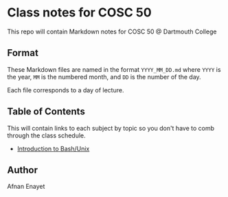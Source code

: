 # Class notes for COSC 50
This repo will contain Markdown notes for COSC 50 @ Dartmouth College

## Format
These Markdown files are named in the format `YYYY_MM_DD.md` where `YYYY` 
is the year, `MM` is the numbered month, and `DD` is the number of the day. 

Each file corresponds to a day of lecture.

## Table of Contents
This will contain links to each subject by topic so you don't have to comb 
through the class schedule.

- [Introduction to Bash/Unix](https://github.com/afnanenayet/CS-50-notes/blob/master/2017_03_27.md#intro-to-bash)

## Author
Afnan Enayet
